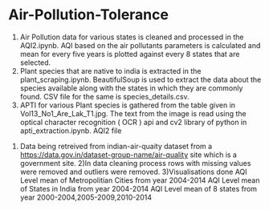 # Air-Pollution-Tolerance
1. Air Pollution data for various states is cleaned and processed in the AQI2.ipynb. AQI based on the air pollutants parameters is   calculated and mean for every five years is plotted against every 8 states that are selected.
2. Plant species that are native to india is extracted in the plant_scraping.ipynb. BeautifulSoup is used to extract the data about the species available along with the states in which they are commonly found. CSV file for the same is species_details.csv.
3. APTI for various Plant species is gathered from the table given in Vol13_No1_Are_Lak_T1.jpg. The text from the image is read using the optical character recognition ( OCR ) api and cv2 library of python in apti_extraction.ipynb.
AQI2 file
  1) Data being retreived from indian-air-quaity dataset from a https://data.gov.in/dataset-group-name/air-quality site which is a     government site.
  2)In data cleaning process  rows with missing values were removed and outliers were removed.
  3)Visualisations done
      AQI Level mean of Metropolitian Cities from year 2004-2014
      AQI Level mean of States in India from year 2004-2014
      AQI Level mean of 8 states from year 2000-2004,2005-2009,2010-2014
